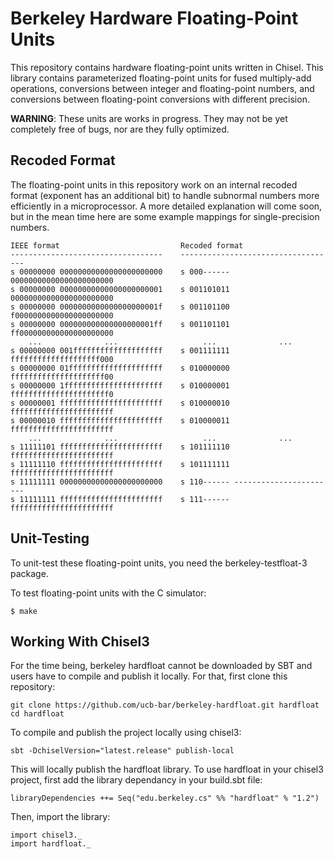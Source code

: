 Berkeley Hardware Floating-Point Units
======================================

This repository contains hardware floating-point units written in Chisel.
This library contains parameterized floating-point units for fused multiply-add
operations, conversions between integer and floating-point numbers, and
conversions between floating-point conversions with different precision.

**WARNING**:
These units are works in progress.  They may not be yet completely free of
bugs, nor are they fully optimized.


Recoded Format
--------------

The floating-point units in this repository work on an internal recoded format
(exponent has an additional bit) to handle subnormal numbers more efficiently
in a microprocessor.  A more detailed explanation will come soon, but in the
mean time here are some example mappings for single-precision numbers.

    IEEE format                           Recoded format
    ----------------------------------    -----------------------------------
    s 00000000 00000000000000000000000    s 000------ 00000000000000000000000
    s 00000000 00000000000000000000001    s 001101011 00000000000000000000000
    s 00000000 0000000000000000000001f    s 001101100 f0000000000000000000000
    s 00000000 000000000000000000001ff    s 001101101 ff000000000000000000000
        ...              ...                   ...              ... 
    s 00000000 001ffffffffffffffffffff    s 001111111 ffffffffffffffffffff000
    s 00000000 01fffffffffffffffffffff    s 010000000 fffffffffffffffffffff00
    s 00000000 1ffffffffffffffffffffff    s 010000001 ffffffffffffffffffffff0
    s 00000001 fffffffffffffffffffffff    s 010000010 fffffffffffffffffffffff
    s 00000010 fffffffffffffffffffffff    s 010000011 fffffffffffffffffffffff
        ...              ...                   ...              ... 
    s 11111101 fffffffffffffffffffffff    s 101111110 fffffffffffffffffffffff
    s 11111110 fffffffffffffffffffffff    s 101111111 fffffffffffffffffffffff
    s 11111111 00000000000000000000000    s 110------ -----------------------
    s 11111111 fffffffffffffffffffffff    s 111------ fffffffffffffffffffffff


Unit-Testing
------------

To unit-test these floating-point units, you need the berkeley-testfloat-3
package.

To test floating-point units with the C simulator:

    $ make


Working With Chisel3
--------------------

For the time being, berkeley hardfloat cannot be downloaded by SBT and users have to compile and publish it locally. For that, first clone this repository:
    
    git clone https://github.com/ucb-bar/berkeley-hardfloat.git hardfloat
    cd hardfloat    

To compile and publish the project locally using chisel3:

    sbt -DchiselVersion="latest.release" publish-local

This will locally publish the hardfloat library. To use hardfloat in your chisel3 project, first add the library dependancy in your build.sbt file:

    libraryDependencies ++= Seq("edu.berkeley.cs" %% "hardfloat" % "1.2")

Then, import the library:

    import chisel3._
    import hardfloat._

